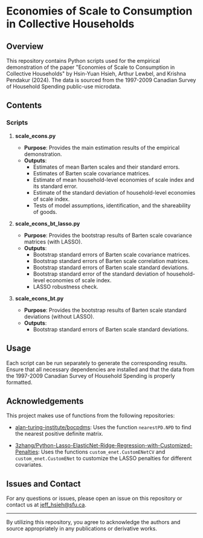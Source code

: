 # Economies of Scale to Consumption in Collective Households

## Overview

This repository contains Python scripts used for the empirical demonstration of the paper "Economies of Scale to Consumption in Collective Households" by Hsin-Yuan Hsieh, Arthur Lewbel, and Krishna Pendakur (2024). The data is sourced from the 1997-2009 Canadian Survey of Household Spending public-use microdata.

## Contents

### Scripts

1. **scale_econs.py**
   - **Purpose**: Provides the main estimation results of the empirical demonstration.
   - **Outputs**:
     - Estimates of mean Barten scales and their standard errors.
     - Estimates of Barten scale covariance matrices.
     - Estimate of mean household-level economies of scale index and its standard error.
     - Estimate of the standard deviation of household-level economies of scale index.
     - Tests of model assumptions, identification, and the shareability of goods.

2. **scale_econs_bt_lasso.py**
   - **Purpose**: Provides the bootstrap results of Barten scale covariance matrices (with LASSO).
   - **Outputs**:
     - Bootstrap standard errors of Barten scale covariance matrices.
     - Bootstrap standard errors of Barten scale correlation matrices.
     - Bootstrap standard errors of Barten scale standard deviations.
     - Bootstrap standard error of the standard deviation of household-level economies of scale index.
     - LASSO robustness check.

3. **scale_econs_bt.py**
   - **Purpose**: Provides the bootstrap results of Barten scale standard deviations (without LASSO).
   - **Outputs**:
     - Bootstrap standard errors of Barten scale standard deviations.

## Usage

Each script can be run separately to generate the corresponding results. Ensure that all necessary dependencies are installed and that the data from the 1997-2009 Canadian Survey of Household Spending is properly formatted.

## Acknowledgements

This project makes use of functions from the following repositories:

- [alan-turing-institute/bocpdms](https://github.com/alan-turing-institute/bocpdms.git): Uses the function `nearestPD.NPD` to find the nearest positive definite matrix.

- [3zhang/Python-Lasso-ElasticNet-Ridge-Regression-with-Customized-Penalties](https://github.com/3zhang/Python-Lasso-ElasticNet-Ridge-Regression-with-Customized-Penalties.git): Uses the functions `custom_enet.CustomENetCV` and `custom_enet.CustomENet` to customize the LASSO penalties for different covariates.

## Issues and Contact

For any questions or issues, please open an issue on this repository or contact us at [jeff_hsieh@sfu.ca](mailto:jeff_hsieh@sfu.ca).

---

By utilizing this repository, you agree to acknowledge the authors and source appropriately in any publications or derivative works. 
